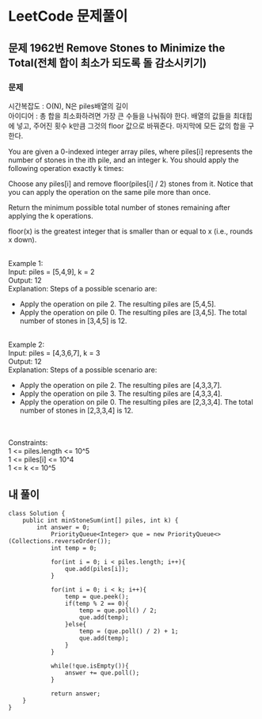 # LeetCode 문제풀이

## 문제 1962번 Remove Stones to Minimize the Total(전체 합이 최소가 되도록 돌 감소시키기)
### 문제<br>
시간복잡도 : O(N), N은 piles배열의 길이<br>
아이디어 : 총 합을 최소화하려면 가장 큰 수들을 나눠줘야 한다. 배열의 값들을 최대힙에 넣고, 주어진 횟수 k만큼 그것의 floor 값으로 바꿔준다. 마지막에 모든 값의 합을 구한다. <br>

You are given a 0-indexed integer array piles, where piles[i] represents the number of stones in the ith pile, and an integer k. You should apply the following operation exactly k times:

Choose any piles[i] and remove floor(piles[i] / 2) stones from it.
Notice that you can apply the operation on the same pile more than once.

Return the minimum possible total number of stones remaining after applying the k operations.

floor(x) is the greatest integer that is smaller than or equal to x (i.e., rounds x down).<br><br> 

Example 1:<br>
Input: piles = [5,4,9], k = 2<br>
Output: 12<br>
Explanation: Steps of a possible scenario are:<br>
- Apply the operation on pile 2. The resulting piles are [5,4,5].
- Apply the operation on pile 0. The resulting piles are [3,4,5].
The total number of stones in [3,4,5] is 12.
<br><br>

Example 2:<br>
Input: piles = [4,3,6,7], k = 3<br>
Output: 12<br>
Explanation: Steps of a possible scenario are:
- Apply the operation on pile 2. The resulting piles are [4,3,3,7].
- Apply the operation on pile 3. The resulting piles are [4,3,3,4].
- Apply the operation on pile 0. The resulting piles are [2,3,3,4].
The total number of stones in [2,3,3,4] is 12.

<br><br>
Constraints:<br>
1 <= piles.length <= 10^5<br>
1 <= piles[i] <= 10^4<br>
1 <= k <= 10^5<br>

## 내 풀이
```
class Solution {
    public int minStoneSum(int[] piles, int k) {
        int answer = 0;
            PriorityQueue<Integer> que = new PriorityQueue<>(Collections.reverseOrder());
            int temp = 0;
            
            for(int i = 0; i < piles.length; i++){
                que.add(piles[i]);
            }
            
            for(int i = 0; i < k; i++){
                temp = que.peek();
                if(temp % 2 == 0){
                    temp = que.poll() / 2;
                    que.add(temp);
                }else{
                    temp = (que.poll() / 2) + 1;
                    que.add(temp);
                }
            }
            
            while(!que.isEmpty()){
                answer += que.poll();
            }

            return answer;
    }
}
```